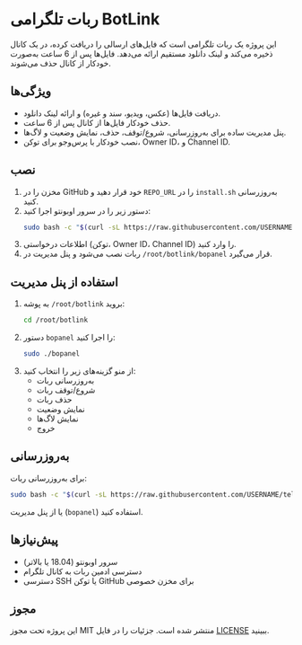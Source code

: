 # ربات تلگرامی BotLink

این پروژه یک ربات تلگرامی است که فایل‌های ارسالی را دریافت کرده، در یک کانال ذخیره می‌کند و لینک دانلود مستقیم ارائه می‌دهد. فایل‌ها پس از 6 ساعت به‌صورت خودکار از کانال حذف می‌شوند.

## ویژگی‌ها
- دریافت فایل‌ها (عکس، ویدیو، سند و غیره) و ارائه لینک دانلود.
- حذف خودکار فایل‌ها از کانال پس از 6 ساعت.
- پنل مدیریت ساده برای به‌روزرسانی، شروع/توقف، حذف، نمایش وضعیت و لاگ‌ها.
- نصب خودکار با پرس‌وجو برای توکن، Owner ID، و Channel ID.

## نصب
1. مخزن را در GitHub خود قرار دهید و `REPO_URL` را در `install.sh` به‌روزرسانی کنید.
2. دستور زیر را در سرور اوبونتو اجرا کنید:
   ```bash
   sudo bash -c "$(curl -sL https://raw.githubusercontent.com/USERNAME/telegram-bot/main/install.sh)" @ install
   ```
3. اطلاعات درخواستی (توکن، Owner ID، Channel ID) را وارد کنید.
4. ربات نصب می‌شود و پنل مدیریت در `/root/botlink/bopanel` قرار می‌گیرد.

## استفاده از پنل مدیریت
1. به پوشه `/root/botlink` بروید:
   ```bash
   cd /root/botlink
   ```
2. دستور `bopanel` را اجرا کنید:
   ```bash
   sudo ./bopanel
   ```
3. از منو گزینه‌های زیر را انتخاب کنید:
   - به‌روزرسانی ربات
   - شروع/توقف ربات
   - حذف ربات
   - نمایش وضعیت
   - نمایش لاگ‌ها
   - خروج

## به‌روزرسانی
برای به‌روزرسانی ربات:
```bash
sudo bash -c "$(curl -sL https://raw.githubusercontent.com/USERNAME/telegram-bot/main/install.sh)" @ update
```
یا از پنل مدیریت (`bopanel`) استفاده کنید.

## پیش‌نیازها
- سرور اوبونتو (18.04 یا بالاتر)
- دسترسی ادمین ربات به کانال تلگرام
- دسترسی SSH یا توکن GitHub برای مخزن خصوصی

## مجوز
این پروژه تحت مجوز MIT منتشر شده است. جزئیات را در فایل [LICENSE](LICENSE) ببینید.